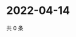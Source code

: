 # 2022-04-14

共 0 条

<!-- BEGIN WEIBO -->
<!-- 最后更新时间 Thu Apr 14 2022 16:22:27 GMT+0800 (China Standard Time) -->

<!-- END WEIBO -->
